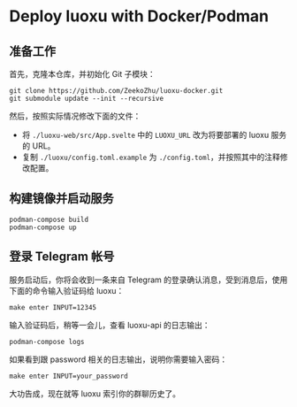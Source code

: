 # Deploy luoxu with Docker/Podman

## 准备工作

首先，克隆本仓库，并初始化 Git 子模块：

```
git clone https://github.com/ZeekoZhu/luoxu-docker.git
git submodule update --init --recursive
```

然后，按照实际情况修改下面的文件：

- 将 `./luoxu-web/src/App.svelte` 中的 `LUOXU_URL` 改为将要部署的 luoxu 服务的 URL。
- 复制 `./luoxu/config.toml.example` 为 `./config.toml`，并按照其中的注释修改配置。

## 构建镜像并启动服务

```
podman-compose build
podman-compose up
```

## 登录 Telegram 帐号

服务启动后，你将会收到一条来自 Telegram 的登录确认消息，受到消息后，使用下面的命令输入验证码给 luoxu：

```
make enter INPUT=12345
```

输入验证码后，稍等一会儿，查看 luoxu-api 的日志输出：

```
podman-compose logs
```

如果看到跟 password 相关的日志输出，说明你需要输入密码：

```
make enter INPUT=your_password
```

大功告成，现在就等 luoxu 索引你的群聊历史了。
